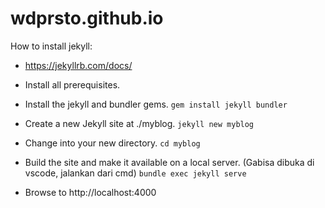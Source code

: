 # wdprsto.github.io

How to install jekyll:
- https://jekyllrb.com/docs/

- Install all prerequisites.
- Install the jekyll and bundler gems.
`gem install jekyll bundler`
- Create a new Jekyll site at ./myblog.
`jekyll new myblog`
- Change into your new directory.
`cd myblog`
- Build the site and make it available on a local server. (Gabisa dibuka di vscode, jalankan dari cmd)
`bundle exec jekyll serve`
- Browse to http://localhost:4000